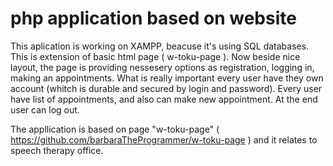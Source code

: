 # php application based on website

This aplication is working on XAMPP, beacuse it's using SQL databases. This is extension of basic html page ( w-toku-page ).
Now beside nice layout, the page is providing nessesery options as registration, logging in, making an appointments.
What is really important every user have they own account (whitch is durable and secured by login and password). Every user have list of appointments, and also can make new appointment. 
At the end user can log out.

The appllication is based on page "w-toku-page" ( https://github.com/barbaraTheProgrammer/w-toku-page ) and it relates to speech therapy office.
